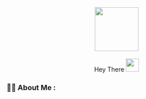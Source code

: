 <div id="header" align="center">
  <img src="https://media.giphy.com/media/M9gbBd9nbDrOTu1Mqx/giphy.gif" width="100"/>
</div>
<div id="badges" align="center">
  <img src="https://komarev.com/ghpvc/?username=Zzzarix&style=flat-square&color=blue" alt=""/>
  <img src="https://img.shields.io/endpoint?url=https://discordapp.com/users/614387411237208074&style#7289dc" alt=""/>
</div>
<div  align="center">
  Hey There <img src="https://media.giphy.com/media/hvRJCLFzcasrR4ia7z/giphy.gif" width="30px"/>
</div>

### :man_technologist: About Me :
